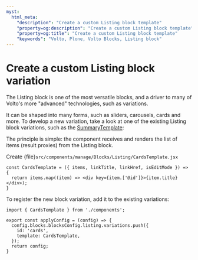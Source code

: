 ```yaml
---
myst:
  html_meta:
    "description": "Create a custom Listing block template"
    "property=og:description": "Create a custom Listing block template"
    "property=og:title": "Create a custom Listing block template"
    "keywords": "Volto, Plone, Volto Blocks, Listing block"
---
```


# Create a custom Listing block variation

The Listing block is one of the most versatile blocks, and a driver to many of
Volto's more "advanced" technologies, such as variations.

It can be shaped into many forms, such as sliders, carousels, cards and more.
To develop a new variation, take a look at one of the existing Listing block
variations, such as the
[SummaryTemplate](https://github.com/plone/volto/blob/43ea1b68e643c53065a6fb5f613cbeb5008b0389/src/components/manage/Blocks/Listing/SummaryTemplate.jsx):

The principle is simple: the component receives and renders the list of items
(result proxies) from the Listing block.

Create {file}`src/components/manage/Blocks/Listing/CardsTemplate.jsx`

```
const CardsTemplate = ({ items, linkTitle, linkHref, isEditMode }) => {
  return items.map((item) => <div key={item.['@id']}>{item.title}</div>);
}
```

To register the new block variation, add it to the existing variations:

```
import { CardsTemplate } from './components';

export const applyConfig = (config) => {
  config.blocks.blocksConfig.listing.variations.push({
    id: 'cards',
    template: CardsTemplate,
  });
  return config;
}
```
